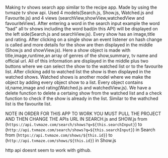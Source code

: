 Making tv shows search app similar to the recipe app. Made by using the tvmaze tv show api. Used 4 models(Search.js, Show.js, Watched.js and Favourite.js)
and 4 views (searchView,showView,watchedView and favouriteView). After entering a word in the search input example the word "bad"
all tv shows including the word bad(in this API) will be displayed on the left side(Search.js and searchView.js). Every show has an image,title and rating.
After clicking on a single show an event listener on hash change is called and more details for the show are then displayed in the middle
(Show.js and showView.js). Here a show object is made with title,image,runtime,an array of genres of the show,summary, tv name and official url.
All of this information are displayed in the middle plus two buttons where we can select the show to the watched list or to the favourite list.
After clicking add to watched list the show is then displayed in the watched shows. Watched shows is another model where we make the object 
by adding every object show to a list. Every object contains id,name,image and rating(Watched.js and watchedView.js). We have a delete function
to delete a certaing show from the watched list and a check function to check if the show is already in the list.
Similar to the wathched list is the favourite list.


NOTE IN ORDER FOR THIS APP TO WORK YOU MUST PULL THE PROJECT AND THEN CHANGE THE APIs URL IN SEARCH.js and SHOW.js
from (`https://api.tvmaze.com/search/shows?q=${this.searchInput}`) to (`http://api.tvmaze.com/search/shows?q=${this.searchInput}`) in Search
from (`https://api.tvmaze.com/shows/${this.id}`) to (`http://api.tvmaze.com/shows/${this.id}`) in Show.js

http api doesnt seem to work with github.
